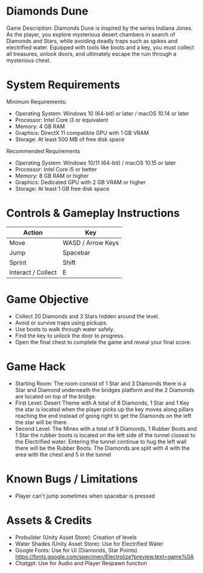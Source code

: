 # Diamonds Dune
Game Description: 
Diamonds Dune is inspired by the series Indiana Jones. As the player, you explore mysterious desert chambers in search of Diamonds and Stars, while avoiding deadly traps such as spikes and electrified water. Equipped with tools like boots and a key, you must collect all treasures, unlock doors, and ultimately escape the ruin through a mysterious chest.

# System Requirements
Minimum Requirements:
- Operating System: Windows 10 (64-bit) or later / macOS 10.14 or later
- Processor: Intel Core i3 or equivalent
- Memory: 4 GB RAM
- Graphics: DirectX 11 compatible GPU with 1 GB VRAM
- Storage: At least 500 MB of free disk space

Recommended Requirements
- Operating System: Windows 10/11 (64-bit) / macOS 10.15 or later
- Processor: Intel Core i5 or better
- Memory: 8 GB RAM or higher
- Graphics: Dedicated GPU with 2 GB VRAM or higher
- Storage: At least 1 GB free disk space

# Controls & Gameplay Instructions
| Action             | Key                  |
| ------------------ | -------------------- |
| Move               | WASD / Arrow Keys    |
| Jump               | Spacebar             |
| Sprint             | Shift                |
| Interact / Collect | E                    |

# Game Objective
- Collect 20 Diamonds and 3 Stars hidden around the level.
- Avoid or survive traps using pickups.
- Use boots to walk through water safely.
- Find the key to unlock the door to progress.
- Open the final chest to complete the game and reveal your final score.
  
# Game Hack
- Starting Room: The room consist of 1 Star and 3 Diamonds there is a Star and Diamond underneath the bridges platform and the 2 Diamonds are located on top of the bridge.
- First Level: Desert Theme with A total of 8 Diamonds, 1 Star and 1 Key the star is located when the player picks up the key moves along pillars reaching the end instead of going right to get the Diamonds on the left the star will be there.
- Second Level: The Mines with a total of 9 Diamonds, 1 Rubber Boots and 1 Star the rubber boots is located on the left side of the tunnel closest to the Electrified water. Entering the tunnel continue to hug the left wall there will be the Rubber Boots. The Diamonds are split with 4 with the area with the chest and 5 in the tunnel

# Known Bugs / Limitations
- Player can't jump sometimes when spacebar is pressed

# Assets & Credits
- Probuilder (Unity Asset Store): Creation of levels
- Water Shades (Unity Asset Store): Use for Electrified Water
- Google Fonts: Use for UI (Diamonds, Star Points)
  https://fonts.google.com/specimen/Electrolize?preview.text=game%0A
- Chatgpt: Use for Audio and Player Respawn function

